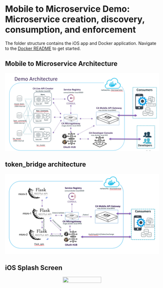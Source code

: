 # Mobile to Microservice Demo: Microservice creation, discovery, consumption, and enforcement 

The folder structure contains the iOS app and Docker application. Navigate to the [Docker README](docker) to get started.

## Mobile to Microservice Architecture
![Mobile to Microservice Architecture](images/microservices_architecture.png)

## token_bridge architecture
![token_exchange Architecture](images/token_exchange.png)

## iOS Splash Screen
<p align="center">
  <img src="images/ios_splash_screen.gif" height="50%" width="50%">
</p>
